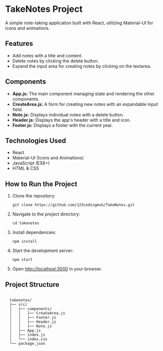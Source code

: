 <!DOCTYPE html>
<html lang="en">
<head>
  <meta charset="UTF-8">
  <meta name="viewport" content="width=device-width, initial-scale=1.0">
  <title>README - TakeNotes Project</title>
</head>
<body>
  <h1>TakeNotes Project</h1>
  <p>A simple note-taking application built with React, utilizing Material-UI for icons and animations.</p>

  <h2>Features</h2>
  <ul>
    <li>Add notes with a title and content.</li>
    <li>Delete notes by clicking the delete button.</li>
    <li>Expand the input area for creating notes by clicking on the textarea.</li>
  </ul>

  <h2>Components</h2>
  <ul>
    <li><strong>App.js:</strong> The main component managing state and rendering the other components.</li>
    <li><strong>CreateArea.js:</strong> A form for creating new notes with an expandable input field.</li>
    <li><strong>Note.js:</strong> Displays individual notes with a delete button.</li>
    <li><strong>Header.js:</strong> Displays the app's header with a title and icon.</li>
    <li><strong>Footer.js:</strong> Displays a footer with the current year.</li>
  </ul>

  <h2>Technologies Used</h2>
  <ul>
    <li>React</li>
    <li>Material-UI (Icons and Animations)</li>
    <li>JavaScript (ES6+)</li>
    <li>HTML & CSS</li>
  </ul>

  <h2>How to Run the Project</h2>
  <ol>
    <li>Clone the repository:</li>
    <pre><code>git clone https://github.com/123codingmsk/TakeNotes.git</code></pre>
    <li>Navigate to the project directory:</li>
    <pre><code>cd takenotes</code></pre>
    <li>Install dependencies:</li>
    <pre><code>npm install</code></pre>
    <li>Start the development server:</li>
    <pre><code>npm start</code></pre>
    <li>Open <a href="http://localhost:3000" target="_blank">http://localhost:3000</a> in your browser.</li>
  </ol>

  <h2>Project Structure</h2>
  <pre><code>
  takenotes/
  ├── src/
  │   ├── components/
  │   │   ├── CreateArea.js
  │   │   ├── Footer.js
  │   │   ├── Header.js
  │   │   ├── Note.js
  │   ├── App.js
  │   ├── index.js
  │   └── index.css
  └── package.json
  </code></pre>
  
</body>
</html>
